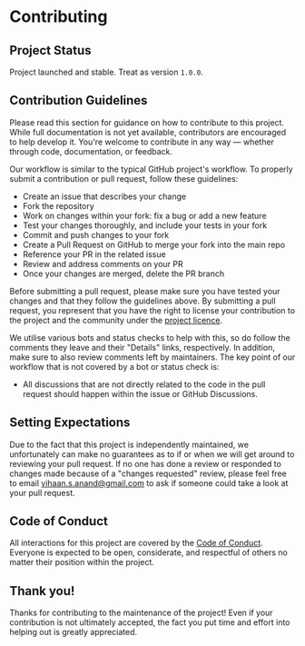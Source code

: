 # Contributing

## Project Status

Project launched and stable. Treat as version `1.0.0`.

## Contribution Guidelines

Please read this section for guidance on how to contribute to this project. While full documentation is not yet available, contributors are encouraged to help develop it. You're welcome to contribute in any way — whether through code, documentation, or feedback.

Our workflow is similar to the typical GitHub project's workflow. To properly submit a contribution or pull request, follow these guidelines:
- Create an issue that describes your change
- Fork the repository
- Work on changes within your fork: fix a bug or add a new feature
- Test your changes thoroughly, and include your tests in your fork
- Commit and push changes to your fork
- Create a Pull Request on GitHub to merge your fork into the main repo
- Reference your PR in the related issue
- Review and address comments on your PR
- Once your changes are merged, delete the PR branch

Before submitting a pull request, please make sure you have tested your changes and that they follow the guidelines above. By submitting a pull request, you represent that you have the right to license your contribution to the project and the community under the [project licence](LICENSE).

We utilise various bots and status checks to help with this, so do follow the comments they leave and their "Details" links, respectively. In addition, make sure to also review comments left by maintainers. The key point of our workflow that is not covered by a bot or status check is:
- All discussions that are not directly related to the code in the pull request should happen within the issue or GitHub Discussions.


## Setting Expectations

Due to the fact that this project is independently maintained, we unfortunately can make no guarantees as to if or when we will get around to reviewing your pull request. If no one has done a review or responded to changes made because of a "changes requested" review, please feel free to email vihaan.s.anand@gmail.com to ask if someone could take a look at your pull request.

## Code of Conduct

All interactions for this project are covered by the [Code of Conduct](CODE_OF_CONDUCT.md). Everyone is expected to be open, considerate, and respectful of others no matter their position within the project.

## Thank you!

Thanks for contributing to the maintenance of the project! Even if your contribution is not ultimately accepted, the fact you put time and effort into helping out is greatly appreciated.
